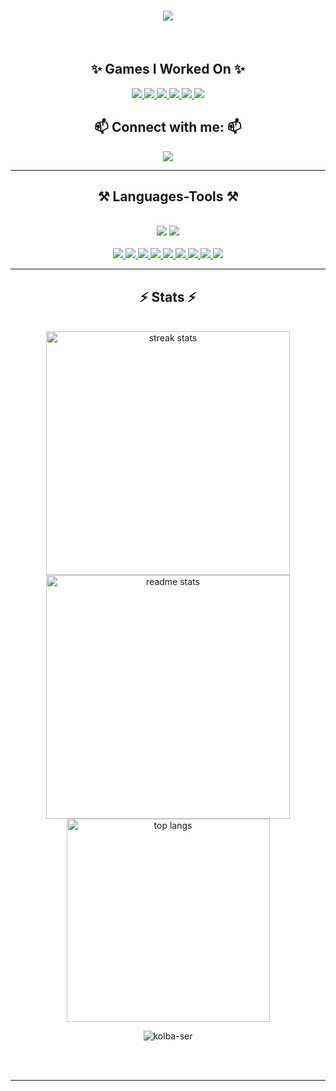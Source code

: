 

<h1 align="center">
    <img src="https://readme-typing-svg.herokuapp.com/?font=Righteous&size=35&center=true&vCenter=true&width=500&color=FD428D&height=70&duration=4000&lines=Hey+There!+👋" />
</h1>


<br/>
<h2 align="center"> ✨ Games I Worked On ✨ </h2>

<div align="center"> 

<a href="https://play.google.com/store/apps/details?id=io.jioka.lastlife" target="_blank">
    <img src="https://img.shields.io/badge/Last_Life-201D3C?style=for-the-badge&logo=GooglePlay" target="_blank" />
  </a>
<a href="https://play.google.com/store/apps/details?id=com.jioka.lastplay" target="_blank">
    <img src="https://img.shields.io/badge/Last_Play-201D3C?style=for-the-badge&logo=GooglePlay" target="_blank" />
  </a>  

<a href="https://apps.apple.com/ru/app/emmas-secret-merge-puzzle/id6444263898" target="_blank">
    <img src="https://img.shields.io/badge/Emma_Merge_Secrets-0B0A15?style=for-the-badge&logo=AppStore&logoColor=white" target="_blank" />
  </a>
<a href="https://yandex.ru/games/app/287394#app-id=287394&catalog-session-uid=catalog-10fa118b-6fcb-5a07-9109-0cb8fbbaa291-1718042285986-c62b&pos=%7B%22listType%22%3A%22suggested%22%2C%22tabCategory%22%3A%22developer%22%7D&redir-data=%7B%22http_ref%22%3A%22https%253A%252F%252Fyandex.ru%252Fgames%252Fdeveloper%252F44553%22%2C%22rn%22%3A274198655%7D" target="_blank">
    <img src="https://img.shields.io/badge/Mine_Core-0B0A15?style=for-the-badge&logo=data:image/svg%2bxml;base64,PHN2ZyB4bWxucz0iaHR0cDovL3d3dy53My5vcmcvMjAwMC9zdmciIHZlcnNpb249IjEiIHdpZHRoPSI2MDAiIGhlaWdodD0iNjAwIj48cGF0aCBkPSJNMTI5IDExMWMtNTUgNC05MyA2Ni05MyA3OEwwIDM5OGMtMiA3MCAzNiA5MiA2OSA5MWgxYzc5IDAgODctNTcgMTMwLTEyOGgyMDFjNDMgNzEgNTAgMTI4IDEyOSAxMjhoMWMzMyAxIDcxLTIxIDY5LTkxbC0zNi0yMDljMC0xMi00MC03OC05OC03OGgtMTBjLTYzIDAtOTIgMzUtOTIgNDJIMjM2YzAtNy0yOS00Mi05Mi00MmgtMTV6IiBmaWxsPSIjZmZmIi8+PC9zdmc+" target="_blank" />
  </a>
<a href="https://yandex.ru/games/app/192529#app-id=192529&catalog-session-uid=catalog-10fa118b-6fcb-5a07-9109-0cb8fbbaa291-1718042285986-c62b&pos=%7B%22listType%22%3A%22suggested%22%2C%22tabCategory%22%3A%22developer%22%7D&redir-data=%7B%22http_ref%22%3A%22https%253A%252F%252Fyandex.ru%252Fgames%252Fdeveloper%252F44553%22%2C%22rn%22%3A875548419%7D" target="_blank">
    <img src="https://img.shields.io/badge/Kings_Clash-0B0A15?style=for-the-badge&logo=data:image/svg%2bxml;base64,PHN2ZyB4bWxucz0iaHR0cDovL3d3dy53My5vcmcvMjAwMC9zdmciIHZlcnNpb249IjEiIHdpZHRoPSI2MDAiIGhlaWdodD0iNjAwIj48cGF0aCBkPSJNMTI5IDExMWMtNTUgNC05MyA2Ni05MyA3OEwwIDM5OGMtMiA3MCAzNiA5MiA2OSA5MWgxYzc5IDAgODctNTcgMTMwLTEyOGgyMDFjNDMgNzEgNTAgMTI4IDEyOSAxMjhoMWMzMyAxIDcxLTIxIDY5LTkxbC0zNi0yMDljMC0xMi00MC03OC05OC03OGgtMTBjLTYzIDAtOTIgMzUtOTIgNDJIMjM2YzAtNy0yOS00Mi05Mi00MmgtMTV6IiBmaWxsPSIjZmZmIi8+PC9zdmc+" target="_blank" />
  </a>
<a href="https://yandex.ru/games/app/193463#app-id=193463&catalog-session-uid=catalog-10fa118b-6fcb-5a07-9109-0cb8fbbaa291-1718042190074-73aa&pos=%7B%22listType%22%3A%22suggested%22%2C%22tabCategory%22%3A%22developer%22%7D&redir-data=%7B%22http_ref%22%3A%22https%253A%252F%252Fyandex.ru%252Fgames%252Fdeveloper%252F44553%22%2C%22rn%22%3A176171693%7D" target="_blank">
    <img src="https://img.shields.io/badge/Castle_Keeper-0B0A15?style=for-the-badge&logo=data:image/svg%2bxml;base64,PHN2ZyB4bWxucz0iaHR0cDovL3d3dy53My5vcmcvMjAwMC9zdmciIHZlcnNpb249IjEiIHdpZHRoPSI2MDAiIGhlaWdodD0iNjAwIj48cGF0aCBkPSJNMTI5IDExMWMtNTUgNC05MyA2Ni05MyA3OEwwIDM5OGMtMiA3MCAzNiA5MiA2OSA5MWgxYzc5IDAgODctNTcgMTMwLTEyOGgyMDFjNDMgNzEgNTAgMTI4IDEyOSAxMjhoMWMzMyAxIDcxLTIxIDY5LTkxbC0zNi0yMDljMC0xMi00MC03OC05OC03OGgtMTBjLTYzIDAtOTIgMzUtOTIgNDJIMjM2YzAtNy0yOS00Mi05Mi00MmgtMTV6IiBmaWxsPSIjZmZmIi8+PC9zdmc+" target="_blank" />
  </a>

</div>
 
<h2 align="center"> 📫 Connect with me: 📫</h2>


<div align="center"> 

  <a href="https://t.me/weedbxt" target="_blank">
    <img src="https://img.shields.io/badge/-Telegram-201D3C?style=for-the-badge&logo=telegram" target="_blank" />
  </a>

</div>

 <hr/>
 
<h2 align="center"> ⚒️ Languages-Tools ⚒️ </h2>
<br/>
<div align="center">
    <img src="https://skillicons.dev/icons?i=unity,photoshop,blender,firebase,mysql,git" />
    <img src="https://skillicons.dev/icons?i=cs,dotnet,python,html,css,js" /><br>
</div>

<br>


<div align="center"> 

<a href="" target="_blank">
    <img src="https://img.shields.io/badge/Leoesc-201D3C?style=for-the-badge&logo" target="_blank" />
</a>
<a href="" target="_blank">
    <img src="https://img.shields.io/badge/UniRx-201D3C?style=for-the-badge&logo" target="_blank" />
</a>
<a href="" target="_blank">
    <img src="https://img.shields.io/badge/UniTask-201D3C?style=for-the-badge&logo" target="_blank" />
</a>
<a href="" target="_blank">
    <img src="https://img.shields.io/badge/Zenject-201D3C?style=for-the-badge&logo" target="_blank" />
</a>
<a href="" target="_blank">
    <img src="https://img.shields.io/badge/VContainer-201D3C?style=for-the-badge&logo" target="_blank" />
</a>
<a href="" target="_blank">
    <img src="https://img.shields.io/badge/Addresables-201D3C?style=for-the-badge&logo" target="_blank" />
</a>
<a href="" target="_blank">
    <img src="https://img.shields.io/badge/LitMotion-201D3C?style=for-the-badge&logo" target="_blank" />
</a>
<a href="" target="_blank">
    <img src="https://img.shields.io/badge/DoTween-201D3C?style=for-the-badge&logo" target="_blank" />
</a>
<a href="" target="_blank">
    <img src="https://img.shields.io/badge/LucidAudio-201D3C?style=for-the-badge&logo" target="_blank" />
</a>
</div>

<hr/>

<h2 align="center"> ⚡ Stats ⚡ </h2>
<br>
<div align=center>
  <img width=390 src="https://github-readme-streak-stats-salesp07.vercel.app/?user=kolba-ser&count_private=true&theme=radical&border_radius=10" alt="streak stats"/>
  <img width=390 src="https://github-readme-stats-salesp07.vercel.app/api?username=kolba-ser&count_private=true&show_icons=true&theme=radical&rank_icon=github&border_radius=10" alt="readme stats" />
  <br/>
  <img width=325 align="center" src="https://github-readme-stats-salesp07.vercel.app/api/top-langs/?username=kolba-ser&hide=HTML&langs_count=8&layout=compact&hide_progress=true&theme=radical&border_radius=10&size_weight=0.5&count_weight=0.5&exclude_repo=github-readme-stats" alt="top langs" />

<br>
  <p align="center"> <img src="https://komarev.com/ghpvc/?username=kolba-ser&label=Profile_views&color=201D3C&style=for-the-badge" alt="kolba-ser" /> </p>
</div>

<br/><br/>

<hr/>